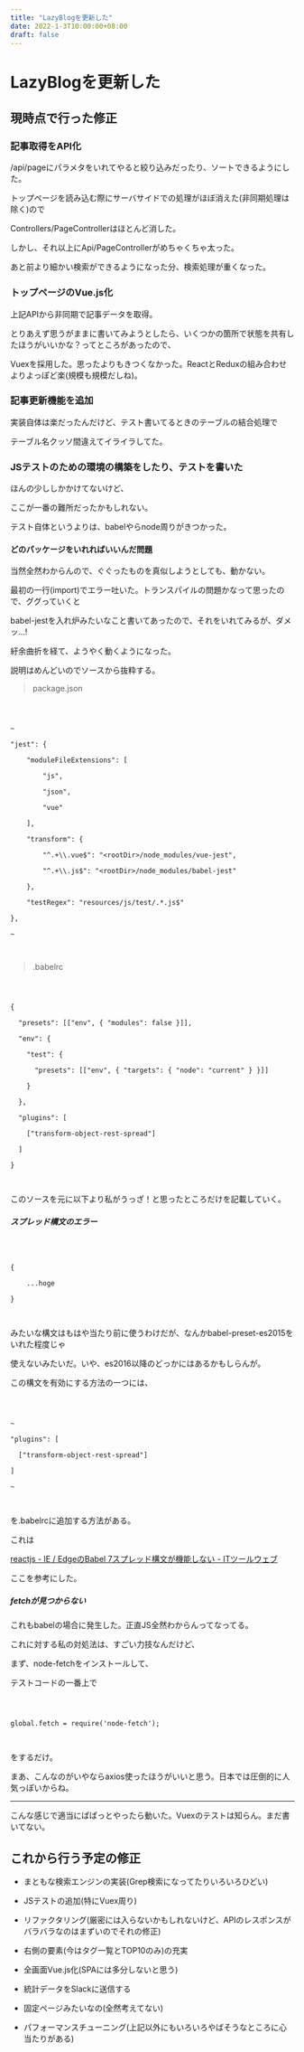 ```yaml
---
title: "LazyBlogを更新した"
date: 2022-1-3T10:00:00+08:00
draft: false
---
```

# LazyBlogを更新した



## 現時点で行った修正



### 記事取得をAPI化



/api/pageにパラメタをいれてやると絞り込みだったり、ソートできるようにした。



トップページを読み込む際にサーバサイドでの処理がほぼ消えた(非同期処理は除く)ので



Controllers/PageControllerはほとんど消した。



しかし、それ以上にApi/PageControllerがめちゃくちゃ太った。



あと前より細かい検索ができるようになった分、検索処理が重くなった。



### トップページのVue.js化



上記APIから非同期で記事データを取得。



とりあえず思うがままに書いてみようとしたら、いくつかの箇所で状態を共有したほうがいいかな？ってところがあったので、



Vuexを採用した。思ったよりもきつくなかった。ReactとReduxの組み合わせよりよっぽど楽(規模も規模だしね)。



### 記事更新機能を追加



実装自体は楽だったんだけど、テスト書いてるときのテーブルの結合処理で



テーブル名クッソ間違えてイライラしてた。



### JSテストのための環境の構築をしたり、テストを書いた



ほんの少ししかかけてないけど、



ここが一番の難所だったかもしれない。



テスト自体というよりは、babelやらnode周りがきつかった。



#### どのパッケージをいれればいいんだ問題



当然全然わからんので、ぐぐったものを真似しようとしても、動かない。



最初の一行(import)でエラー吐いた。トランスパイルの問題かなって思ったので、ググっていくと



babel-jestを入れ炉みたいなこと書いてあったので、それをいれてみるが、ダメッ...!



紆余曲折を経て、ようやく動くようになった。



説明はめんどいのでソースから抜粋する。



> package.json



```



~

"jest": {

    "moduleFileExtensions": [

        "js",

        "json",

        "vue"

    ],

    "transform": {

        "^.+\\.vue$": "<rootDir>/node_modules/vue-jest",

        "^.+\\.js$": "<rootDir>/node_modules/babel-jest"

    },

    "testRegex": "resources/js/test/.*.js$"

},

~



```



> .babelrc



```



{

  "presets": [["env", { "modules": false }]],

  "env": {

    "test": {

      "presets": [["env", { "targets": { "node": "current" } }]]

    }

  },

  "plugins": [

    ["transform-object-rest-spread"]

  ]

}



```



このソースを元に以下より私がうっざ！と思ったところだけを記載していく。



##### スプレッド構文のエラー



```



{

	...hoge

}



```



みたいな構文はもはや当たり前に使うわけだが、なんかbabel-preset-es2015をいれた程度じゃ



使えないみたいだ。いや、es2016以降のどっかにはあるかもしらんが。



この構文を有効にする方法の一つには、



```



~

"plugins": [

  ["transform-object-rest-spread"]

]

~



```



を.babelrcに追加する方法がある。



これは



[reactjs - IE / EdgeのBabel 7スプレッド構文が機能しない - ITツールウェブ](https://ja.coder.work/so/reactjs/1531530)



ここを参考にした。



##### fetchが見つからない



これもbabelの場合に発生した。正直JS全然わからんってなってる。



これに対する私の対処法は、すごい力技なんだけど、



まず、node-fetchをインストールして、



テストコードの一番上で



```



global.fetch = require('node-fetch');



```



をするだけ。



まあ、こんなのがいやならaxios使ったほうがいいと思う。日本では圧倒的に人気っぽいからね。



----



こんな感じで適当にぱぱっとやったら動いた。Vuexのテストは知らん。まだ書いてない。



## これから行う予定の修正



* まともな検索エンジンの実装(Grep検索になってたりいろいろひどい)



* JSテストの追加(特にVuex周り)



* リファクタリング(厳密には入らないかもしれないけど、APIのレスポンスがバラバラなのはまずいのでそれの修正)



* 右側の要素(今はタグ一覧とTOP10のみ)の充実



* 全画面Vue.js化(SPAには多分しないと思う)



* 統計データをSlackに送信する



* 固定ページみたいなの(全然考えてない)



* パフォーマンスチューニング(上記以外にもいろいろやばそうなところに心当たりがある)
